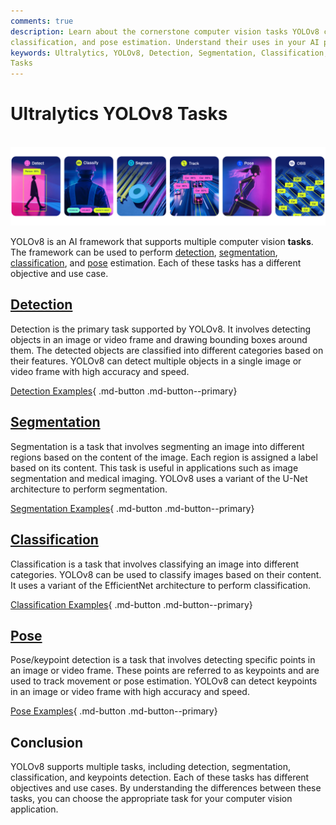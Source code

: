 ```yaml
---
comments: true
description: Learn about the cornerstone computer vision tasks YOLOv8 can perform including detection, segmentation,
classification, and pose estimation. Understand their uses in your AI projects.
keywords: Ultralytics, YOLOv8, Detection, Segmentation, Classification, Pose Estimation, AI Framework, Computer Vision
Tasks
---
```


# Ultralytics YOLOv8 Tasks

<br>
<img width="1024" src="https://raw.githubusercontent.com/ultralytics/assets/main/im/banner-tasks.png">

YOLOv8 is an AI framework that supports multiple computer vision **tasks**. The framework can be used to
perform [detection](detect.md), [segmentation](segment.md), [classification](classify.md), and [pose](pose.md)
estimation. Each of these tasks has a different objective and use case.

## [Detection](detect.md)

Detection is the primary task supported by YOLOv8. It involves detecting objects in an image or video frame and drawing
bounding boxes around them. The detected objects are classified into different categories based on their features.
YOLOv8 can detect multiple objects in a single image or video frame with high accuracy and speed.

[Detection Examples](detect.md){ .md-button .md-button--primary}

## [Segmentation](segment.md)

Segmentation is a task that involves segmenting an image into different regions based on the content of the image. Each
region is assigned a label based on its content. This task is useful in applications such as image segmentation and
medical imaging. YOLOv8 uses a variant of the U-Net architecture to perform segmentation.

[Segmentation Examples](segment.md){ .md-button .md-button--primary}

## [Classification](classify.md)

Classification is a task that involves classifying an image into different categories. YOLOv8 can be used to classify
images based on their content. It uses a variant of the EfficientNet architecture to perform classification.

[Classification Examples](classify.md){ .md-button .md-button--primary}

## [Pose](pose.md)

Pose/keypoint detection is a task that involves detecting specific points in an image or video frame. These points are
referred to as keypoints and are used to track movement or pose estimation. YOLOv8 can detect keypoints in an image or
video frame with high accuracy and speed.

[Pose Examples](pose.md){ .md-button .md-button--primary}

## Conclusion

YOLOv8 supports multiple tasks, including detection, segmentation, classification, and keypoints detection. Each of
these tasks has different objectives and use cases. By understanding the differences between these tasks, you can choose
the appropriate task for your computer vision application.
